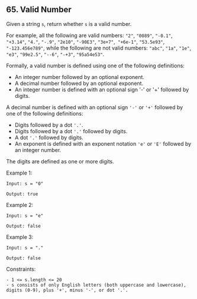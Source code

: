 ## 65. Valid Number

Given a string `s`, return whether `s` is a valid number.

For example, all the following are valid numbers: `"2"`, `"0089"`, `"-0.1"`, `"+3.14"`, `"4."`, `"-.9"`, `"2e10"`, `"-90E3"`, `"3e+7"`,` "+6e-1"`, `"53.5e93"`, `"-123.456e789"`, while the following are not valid numbers: `"abc"`, `"1a"`, `"1e"`, `"e3"`, `"99e2.5"`, `"--6"`, `"-+3"`, `"95a54e53"`.

Formally, a valid number is defined using one of the following definitions:

- An integer number followed by an optional exponent.
- A decimal number followed by an optional exponent.
- An integer number is defined with an optional sign '-' or '+' followed by digits.

A decimal number is defined with an optional sign `'-'` or `'+'` followed by one of the following definitions:

- Digits followed by a dot `'.'`.
- Digits followed by a dot `'.'` followed by digits.
- A dot `'.'` followed by digits.
- An exponent is defined with an exponent notation `'e'` or `'E'` followed by an integer number.

The digits are defined as one or more digits.

Example 1:

```
Input: s = "0"

Output: true
```

Example 2:

```
Input: s = "e"

Output: false
```

Example 3:

```
Input: s = "."

Output: false
```

Constraints:

```
- 1 <= s.length <= 20
- s consists of only English letters (both uppercase and lowercase), digits (0-9), plus '+', minus '-', or dot '.'.
```
